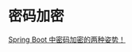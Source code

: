 # 密码加密

[Spring Boot 中密码加密的两种姿势！](https://mp.weixin.qq.com/s?__biz=MzI1NDY0MTkzNQ==&mid=2247488697&idx=1&sn=ce056ca96b2c5f0d6a83e67d1742a7c8&chksm=e9c346d9deb4cfcf8d041cb31d561bb6ea912e4d1273aeed144f826df6366e64218bc6bd8548&scene=126&sessionid=1590200208&key=fd9df393504e29787d229254106b49b8174dbba0959941ae72e86e0b5da9ed15274a0cd565ed0aa7ed47b25dfda2bc37fd481356332c11cd8c9303ebca411827ca5c91b6ce977d2771c9ab3995756ad9&ascene=1&uin=MTIzMTMzNjE4MQ%3D%3D&devicetype=Windows+10+x64&version=62090070&lang=zh_CN&exportkey=Ac3a3WRjhwDkQElde4%2FAiGw%3D&pass_ticket=hTfd6Yap4pXXzsXIx3wDN2oLOwLy%2F%2Fr9ftAPa0GLvbYulU%2Bocw9He8dJC3v77C8n)